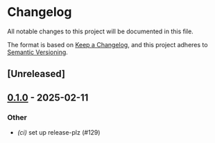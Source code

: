 # Changelog

All notable changes to this project will be documented in this file.

The format is based on [Keep a Changelog](https://keepachangelog.com/en/1.0.0/),
and this project adheres to [Semantic Versioning](https://semver.org/spec/v2.0.0.html).

## [Unreleased]

## [0.1.0](https://github.com/cot-rs/cot/releases/tag/cot-cli-v0.1.0) - 2025-02-11

### Other

- *(ci)* set up release-plz (#129)

